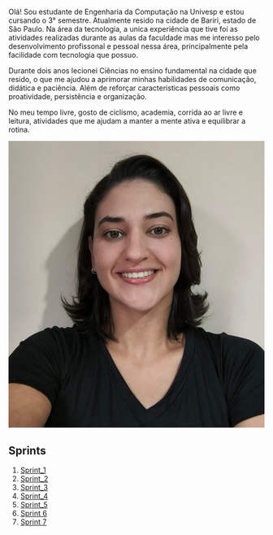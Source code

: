 Olá! Sou estudante de Engenharia da Computação na Univesp e estou cursando o 3° semestre. Atualmente resido na cidade de Bariri, estado de São Paulo. Na área da tecnologia, a unica experiência que tive foi as atividades realizadas durante as aulas da faculdade mas me interesso pelo desenvolvimento profissonal e pessoal nessa área, principalmente pela facilidade com tecnologia que possuo.

Durante dois anos lecionei Ciências no ensino fundamental na cidade que resido, o que me ajudou a aprimorar minhas habilidades de comunicação, didática e paciência. Além de reforçar caracteristicas pessoais como proatividade, persistência e organização.

No meu tempo livre, gosto de ciclismo, academia, corrida ao ar livre e leitura, atividades que me ajudam a manter a mente ativa e equilibrar a rotina.


![Minha foto](Minha_foto.jpg)



## Sprints 

1. [Sprint_1](./Sprint%201)
2. [Sprint_2](./Sprint%202)
3. [Sprint_3](./Sprint%203/)
4. [Sprint_4](./Sprint%204/)
5. [Sprint_5](./Sprint%205/)
6. [Sprint 6](./Sprint%206/)
7. [Sprint 7](./Sprint%207/)
